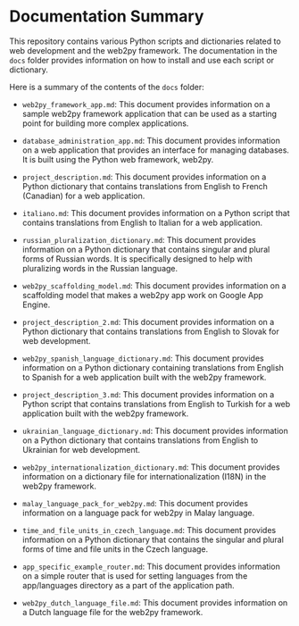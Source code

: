 # Documentation Summary

This repository contains various Python scripts and dictionaries related to web development and the web2py framework. The documentation in the `docs` folder provides information on how to install and use each script or dictionary.

Here is a summary of the contents of the `docs` folder:

- `web2py_framework_app.md`: This document provides information on a sample web2py framework application that can be used as a starting point for building more complex applications.

- `database_administration_app.md`: This document provides information on a web application that provides an interface for managing databases. It is built using the Python web framework, web2py.

- `project_description.md`: This document provides information on a Python dictionary that contains translations from English to French (Canadian) for a web application.

- `italiano.md`: This document provides information on a Python script that contains translations from English to Italian for a web application.

- `russian_pluralization_dictionary.md`: This document provides information on a Python dictionary that contains singular and plural forms of Russian words. It is specifically designed to help with pluralizing words in the Russian language.

- `web2py_scaffolding_model.md`: This document provides information on a scaffolding model that makes a web2py app work on Google App Engine.

- `project_description_2.md`: This document provides information on a Python dictionary that contains translations from English to Slovak for web development.

- `web2py_spanish_language_dictionary.md`: This document provides information on a Python dictionary containing translations from English to Spanish for a web application built with the web2py framework.

- `project_description_3.md`: This document provides information on a Python script that contains translations from English to Turkish for a web application built with the web2py framework.

- `ukrainian_language_dictionary.md`: This document provides information on a Python dictionary that contains translations from English to Ukrainian for web development.

- `web2py_internationalization_dictionary.md`: This document provides information on a dictionary file for internationalization (I18N) in the web2py framework.

- `malay_language_pack_for_web2py.md`: This document provides information on a language pack for web2py in Malay language.

- `time_and_file_units_in_czech_language.md`: This document provides information on a Python dictionary that contains the singular and plural forms of time and file units in the Czech language.

- `app_specific_example_router.md`: This document provides information on a simple router that is used for setting languages from the app/languages directory as a part of the application path.

- `web2py_dutch_language_file.md`: This document provides information on a Dutch language file for the web2py framework.
